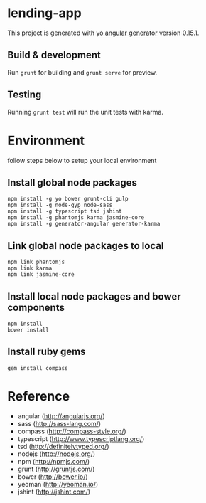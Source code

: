 # lending-app

This project is generated with [yo angular generator](https://github.com/yeoman/generator-angular)
version 0.15.1.

## Build & development

Run `grunt` for building and `grunt serve` for preview.

## Testing

Running `grunt test` will run the unit tests with karma.

# Environment
follow steps below to setup your local environment

## Install global node packages

    npm install -g yo bower grunt-cli gulp
    npm install -g node-gyp node-sass
    npm install -g typescript tsd jshint
    npm install -g phantomjs karma jasmine-core
    npm install -g generator-angular generator-karma

## Link global node packages to local

    npm link phantomjs
    npm link karma
    npm link jasmine-core

## Install local node packages and bower components

    npm install
    bower install

## Install ruby gems

    gem install compass


# Reference
- angular (http://angularjs.org/)
- sass (http://sass-lang.com/)
- compass (http://compass-style.org/)
- typescript (http://www.typescriptlang.org/)
- tsd (http://definitelytyped.org/)
- nodejs (http://nodejs.org/)
- npm (http://npmjs.com/)
- grunt (http://gruntjs.com/)
- bower (http://bower.io/)
- yeoman (http://yeoman.io/)
- jshint (http://jshint.com/)

